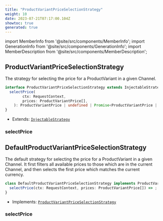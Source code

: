 ```yaml
---
title: "ProductVariantPriceSelectionStrategy"
weight: 10
date: 2023-07-21T07:17:00.104Z
showtoc: true
generated: true
---
```

<!-- This file was generated from the Vendure source. Do not modify. Instead, re-run the "docs:build" script -->
import MemberInfo from '@site/src/components/MemberInfo';
import GenerationInfo from '@site/src/components/GenerationInfo';
import MemberDescription from '@site/src/components/MemberDescription';


## ProductVariantPriceSelectionStrategy

<GenerationInfo sourceFile="packages/core/src/config/catalog/product-variant-price-selection-strategy.ts" sourceLine="14" packageName="@vendure/core" since="2.0.0" />

The strategy for selecting the price for a ProductVariant in a given Channel.

```ts title="Signature"
interface ProductVariantPriceSelectionStrategy extends InjectableStrategy {
  selectPrice(
        ctx: RequestContext,
        prices: ProductVariantPrice[],
    ): ProductVariantPrice | undefined | Promise<ProductVariantPrice | undefined>;
}
```
* Extends: <code><a href='/docs/reference/typescript-api/common/injectable-strategy#injectablestrategy'>InjectableStrategy</a></code>



<div className="members-wrapper">

### selectPrice

<MemberInfo kind="method" type="(ctx: <a href='/docs/reference/typescript-api/request/request-context#requestcontext'>RequestContext</a>, prices: <a href='/docs/reference/typescript-api/entities/product-variant-price#productvariantprice'>ProductVariantPrice</a>[]) => <a href='/docs/reference/typescript-api/entities/product-variant-price#productvariantprice'>ProductVariantPrice</a> | undefined | Promise&#60;<a href='/docs/reference/typescript-api/entities/product-variant-price#productvariantprice'>ProductVariantPrice</a> | undefined&#62;"   />




</div>


## DefaultProductVariantPriceSelectionStrategy

<GenerationInfo sourceFile="packages/core/src/config/catalog/default-product-variant-price-selection-strategy.ts" sourceLine="17" packageName="@vendure/core" since="2.0.0" />

The default strategy for selecting the price for a ProductVariant in a given Channel. It
first filters all available prices to those which are in the current Channel, and then
selects the first price which matches the current currency.

```ts title="Signature"
class DefaultProductVariantPriceSelectionStrategy implements ProductVariantPriceSelectionStrategy {
  selectPrice(ctx: RequestContext, prices: ProductVariantPrice[]) => ;
}
```
* Implements: <code><a href='/docs/reference/typescript-api/configuration/product-variant-price-selection-strategy#productvariantpriceselectionstrategy'>ProductVariantPriceSelectionStrategy</a></code>



<div className="members-wrapper">

### selectPrice

<MemberInfo kind="method" type="(ctx: <a href='/docs/reference/typescript-api/request/request-context#requestcontext'>RequestContext</a>, prices: <a href='/docs/reference/typescript-api/entities/product-variant-price#productvariantprice'>ProductVariantPrice</a>[]) => "   />




</div>
